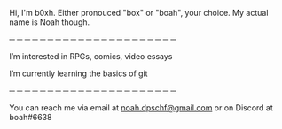 Hi, I'm b0xh. Either pronouced "box" or "boah", your choice. My actual name is Noah though.

─ ─ ─ ─ ─ ─ ─ ─ ─ ─ ─ ─ ─ ─ ─ ─ ─ ─ ─ ─ ─ ─

 I’m interested in RPGs, comics, video essays
 
 I’m currently learning the basics of git
 
 ─ ─ ─ ─ ─ ─ ─ ─ ─ ─ ─ ─ ─ ─ ─ ─ ─ ─ ─ ─ ─ ─



You can reach me via email at noah.dpschf@gmail.com or on Discord at boah#6638

<!---
b0xh/b0xh is a ✨ special ✨ repository because its `README.md` (this file) appears on your GitHub profile.
You can click the Preview link to take a look at your changes.
--->
